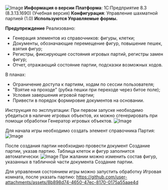 ![Image](https://github.com/user-attachments/assets/b518861e-2c68-45c0-8d50-50ad293a37b8)
**Информация о версии**
**Платформа**: 1С:Предприятие 8.3 (8.3.13.1690) (Учебная версия)
**Конфигурация**: Управление шахматной партией (1.0)
**Используются Управляемые формы.**

**Предупреждение**
Реализовано:
- Генерация элементов из справочников: фигуры, клетки;
- Документы, обозначающие перемещение фигур, повышение пешек, взятия фигур;
- Регистры, фиксирующие состояния игровых партий, регистры замен фигур;
- Отчет, отражающий состояние партии, подсказки возможных ходов.

В планах:
- Ограничение доступа к партиям, ходам по сессии пользователя;
- "Взятие на проходе" (рубка пешки при переходе через битое поле);
- Условия завершения игровой партии;
- Привести в порядок формировие документов на основании.

Инструкция по эксплуатации:
При первом запуске необходимо убедиться в наличие игровых объектов, их можно сгенерировать при помощи обработки Генератор игровых объектов. 
![Image](https://github.com/user-attachments/assets/6ce29dda-a269-4845-901c-bc37739087c1)


Для начала игры необходимо создать элемент справочника Партия:
![Image](https://github.com/user-attachments/assets/7b42485b-a5ad-4e64-8a6b-44defd40eadf)

После создания партии необхоидмо провести документ Создание партии, указав партию.
Таблица клеток и фигур заполнится автоматически:
![Image](https://github.com/user-attachments/assets/1f14a6a1-3155-4a16-a8bb-d4b43d1e0a8e)
При жалании можно изменить состав фигур, указанных в табличной части документа Создание партии.

Для управления состоянием игры можно запустить обработку Игровая комната, после указать партию:
https://github.com/user-attachments/assets/8b898d74-4650-47ec-8170-0175a55aae4d

